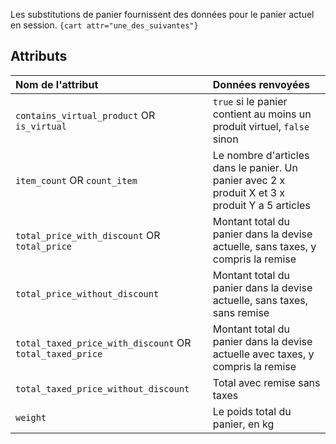 Les substitutions de panier fournissent des données pour le panier actuel en session.
`{cart attr="une_des_suivantes"}`

## Attributs

| Nom de l'attribut                                        | Données renvoyées                                                                        |
|:---------------------------------------------------------|:------------------------------------------------------------------------------------------|
| `contains_virtual_product` OR `is_virtual`               | `true` si le panier contient au moins un produit virtuel, `false` sinon                   |
| `item_count` OR `count_item`                             | Le nombre d'articles dans le panier. Un panier avec 2 x produit X et 3 x produit Y a 5 articles             |
| `total_price_with_discount` OR `total_price`             | Montant total du panier dans la devise actuelle, sans taxes, y compris la remise          |
| `total_price_without_discount`                           | Montant total du panier dans la devise actuelle, sans taxes, sans remise                  |
| `total_taxed_price_with_discount` OR `total_taxed_price` | Montant total du panier dans la devise actuelle avec taxes, y compris la remise           |
| `total_taxed_price_without_discount`                     | Total avec remise sans taxes                                                              |
| ` weight `                                               | Le poids total du panier, en kg                                                           |
